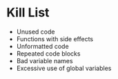 Kill List
=========
* Unused code
* Functions with side effects
* Unformatted code
* Repeated code blocks
* Bad variable names
* Excessive use of global variables
